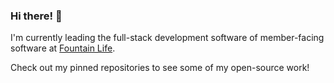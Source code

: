 ### Hi there! 👋

I'm currently leading the full-stack development software of member-facing software at [Fountain Life](https://github.com/lifeomic).

Check out my pinned repositories to see some of my open-source work!


